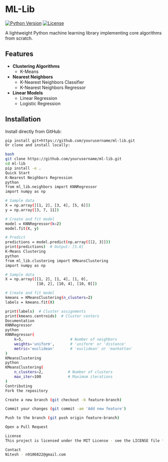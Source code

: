 # ML-Lib

[![Python Version](https://img.shields.io/badge/python-3.6%2B-blue)](https://www.python.org/)
[![License](https://img.shields.io/badge/license-MIT-green)](LICENSE)

A lightweight Python machine learning library implementing core algorithms from scratch.

## Features

- **Clustering Algorithms**
  - K-Means
- **Nearest Neighbors**
  - K-Nearest Neighbors Classifier
  - K-Nearest Neighbors Regressor
- **Linear Models**
  - Linear Regression
  - Logistic Regression

## Installation

Install directly from GitHub:

```bash
pip install git+https://github.com/yourusername/ml-lib.git
Or clone and install locally:

bash
git clone https://github.com/yourusername/ml-lib.git
cd ml-lib
pip install -e .
Quick Start
K-Nearest Neighbors Regression
python
from ml_lib.neighbors import KNNRegressor
import numpy as np

# Sample data
X = np.array([[1, 2], [3, 4], [5, 6]])
y = np.array([3, 7, 11])

# Create and fit model
model = KNNRegressor(k=2)
model.fit(X, y)

# Predict
predictions = model.predict(np.array([[2, 3]]))
print(predictions)  # Output: [5.0]
K-Means Clustering
python
from ml_lib.clustering import KMeansClustering
import numpy as np

# Sample data
X = np.array([[1, 2], [1, 4], [1, 0],
              [10, 2], [10, 4], [10, 0]])

# Create and fit model
kmeans = KMeansClustering(n_clusters=2)
labels = kmeans.fit(X)

print(labels)  # Cluster assignments
print(kmeans.centroids)  # Cluster centers
Documentation
KNNRegressor
python
KNNRegressor(
    k=5,                     # Number of neighbors
    weights='uniform',       # 'uniform' or 'distance'
    metric='euclidean'       # 'euclidean' or 'manhattan'
)
KMeansClustering
python
KMeansClustering(
    n_clusters=2,           # Number of clusters
    max_iter=100            # Maximum iterations
)
Contributing
Fork the repository

Create a new branch (git checkout -b feature-branch)

Commit your changes (git commit -am 'Add new feature')

Push to the branch (git push origin feature-branch)

Open a Pull Request

License
This project is licensed under the MIT License - see the LICENSE file for details.

Contact
Nitesh - n9106822@gmail.com